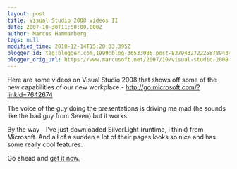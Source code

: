 ```yaml
---
layout: post
title: Visual Studio 2008 videos II
date: 2007-10-30T11:50:00.000Z
author: Marcus Hammarberg
tags: null
modified_time: 2010-12-14T15:20:33.395Z
blogger_id: tag:blogger.com,1999:blog-36533086.post-8279432722258789434
blogger_orig_url: https://www.marcusoft.net/2007/10/visual-studio-2008-videos-ii.html
---
```


Here are some videos on Visual Studio 2008 that shows off some of the
new capabilities of our new workplace -
<http://go.microsoft.com/?linkid=7642674>

The voice of the guy doing the presentations is driving me mad (he
sounds like the bad guy from Seven) but it works.

By the way - I've just downloaded SilverLight
(runtime,
i think) from Microsoft. And all of a sudden a lot of their pages looks
so nice and has some really cool features.

Go ahead and [get it now.](http://www.microsoft.com/Silverlight/)

